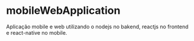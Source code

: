 # mobileWebApplication
Aplicação mobile e web utilizando  o nodejs no bakend, reactjs no frontend e react-native no mobile.
